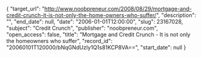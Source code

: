 {
  "target_url": "http://www.noobpreneur.com/2008/08/29/mortgage-and-credit-crunch-it-is-not-only-the-home-owners-who-suffer/", 
  "description": "", 
  "end_date": null, 
  "date": "2006-01-01T12:00:00", 
  "slug": 23167028, 
  "subject": "Credit Crunch", 
  "publisher": "noobpreneur.com", 
  "open_access": false, 
  "title": "Mortgage and Credit Crunch - It is not only the homeowners who suffer", 
  "record_id": "20060101T120000/bNqGNdUzIy1Q1s81KCP8VA==", 
  "start_date": null
}

